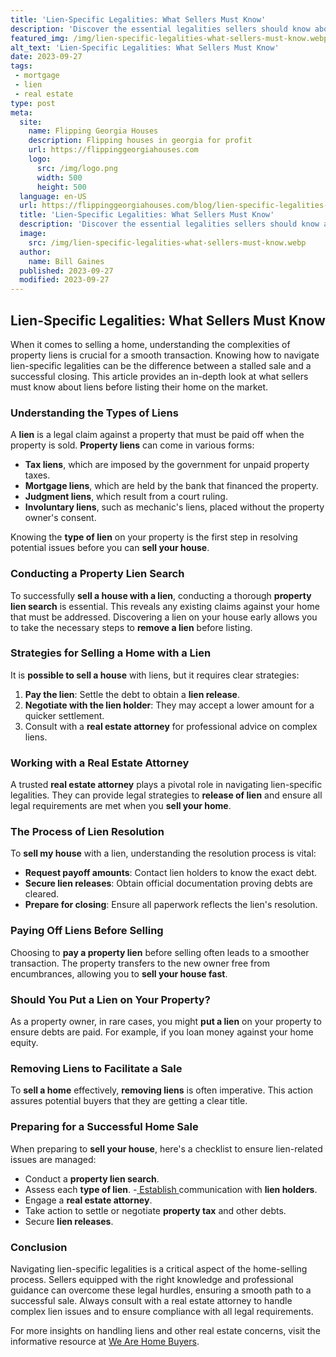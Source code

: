 ```yaml
---
title: 'Lien-Specific Legalities: What Sellers Must Know'
description: 'Discover the essential legalities sellers should know about liens. Stay informed and satisfy your curious mind with valuable insights in this informative guide.'
featured_img: /img/lien-specific-legalities-what-sellers-must-know.webp
alt_text: 'Lien-Specific Legalities: What Sellers Must Know'
date: 2023-09-27
tags:
 - mortgage
 - lien
 - real estate
type: post
meta:
  site:
    name: Flipping Georgia Houses
    description: Flipping houses in georgia for profit
    url: https://flippinggeorgiahouses.com
    logo:
      src: /img/logo.png
      width: 500
      height: 500
  language: en-US
  url: https://flippinggeorgiahouses.com/blog/lien-specific-legalities-what-sellers-must-know
  title: 'Lien-Specific Legalities: What Sellers Must Know'
  description: 'Discover the essential legalities sellers should know about liens. Stay informed and satisfy your curious mind with valuable insights in this informative guide.'
  image:
    src: /img/lien-specific-legalities-what-sellers-must-know.webp
  author:
    name: Bill Gaines
  published: 2023-09-27
  modified: 2023-09-27
---
```



## Lien-Specific Legalities: What Sellers Must Know

When it comes to selling a home, understanding the complexities of property liens is crucial for a smooth transaction. Knowing how to navigate lien-specific legalities can be the difference between a stalled sale and a successful closing. This article provides an in-depth look at what sellers must know about liens before listing their home on the market.

### Understanding the Types of Liens

A **lien** is a legal claim against a property that must be paid off when the property is sold. **Property liens** can come in various forms:
  - **Tax liens**, which are imposed by the government for unpaid property taxes.
  - **Mortgage liens**, which are held by the bank that financed the property.
  - **Judgment liens**, which result from a court ruling.
  - **Involuntary liens**, such as mechanic's liens, placed without the property owner's consent.

Knowing the **type of lien** on your property is the first step in resolving potential issues before you can **sell your house**.

### Conducting a Property Lien Search

To successfully **sell a house with a lien**, conducting a thorough **property lien search** is essential. This reveals any existing claims against your home that must be addressed. Discovering a lien on your house early allows you to take the necessary steps to **remove a lien** before listing.

### Strategies for Selling a Home with a Lien

It is **possible to sell a house** with liens, but it requires clear strategies:

1. **Pay the lien**: Settle the debt to obtain a **lien release**.
2. **Negotiate with the lien holder**: They may accept a lower amount for a quicker settlement.
3. Consult with a **real estate attorney** for professional advice on complex liens.

### Working with a Real Estate Attorney

A trusted **real estate attorney** plays a pivotal role in navigating lien-specific legalities. They can provide legal strategies to **release of lien** and ensure all legal requirements are met when you **sell your home**.

### The Process of Lien Resolution

To **sell my house** with a lien, understanding the resolution process is vital:
  - **Request payoff amounts**: Contact lien holders to know the exact debt.
  - **Secure lien releases**: Obtain official documentation proving debts are cleared.
  - **Prepare for closing**: Ensure all paperwork reflects the lien's resolution.

### Paying Off Liens Before Selling

Choosing to **pay a property lien** before selling often leads to a smoother transaction. The property transfers to the new owner free from encumbrances, allowing you to **sell your house fast**.

### Should You Put a Lien on Your Property?

As a property owner, in rare cases, you might **put a lien** on your property to ensure debts are paid. For example, if you loan money against your home equity.

### Removing Liens to Facilitate a Sale

To **sell a home** effectively, **removing liens** is often imperative. This action assures potential buyers that they are getting a clear title.

### Preparing for a Successful Home Sale

When preparing to **sell your house**, here's a checklist to ensure lien-related issues are managed:
  - Conduct a **property lien search**.
  - Assess each **type of lien**.
  -[  Establish  ](https://flippinggeorgiahouses.com/blog/boosting-curb-appeal-in-lien-burdened-properties)communication with **lien holders**.
  - Engage a **real estate attorney**.
  - Take action to settle or negotiate **property tax** and other debts.
  - Secure **lien releases**.

### Conclusion

Navigating lien-specific legalities is a critical aspect of the home-selling process. Sellers equipped with the right knowledge and professional guidance can overcome these legal hurdles, ensuring a smooth path to a successful sale. Always consult with a real estate attorney to handle complex lien issues and to ensure compliance with all legal requirements.

For more insights on handling liens and other real estate concerns, visit the informative resource at [We Are Home Buyers](https://www.wearehomebuyers.com/blog/sell-a-house-with-a-lien/).